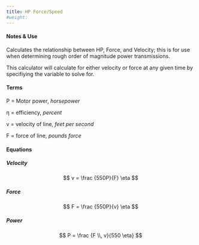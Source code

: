 ```yaml
---
title: HP Force/Speed
#weight:
---
```


#### Notes & Use

Calculates the relationship between HP, Force, and Velocity; this is for use when determining rough order of magnitude power transmissions.

This calculator will calculate for either velocity or force at any given time by specifiying the variable to solve for.

#### Terms

P = Motor power, *horsepower*

&eta; = efficiency, *percent*

v   = velocity of line, *feet per second*

F   = force of line, *pounds force*

#### Equations

##### Velocity

$$ v = \frac {550P}{F} \eta $$ 

##### Force

$$ F =  \frac {550P}{v} \eta $$

##### Power

$$ P = \frac {F \\, v}{550 \eta}  $$ 

